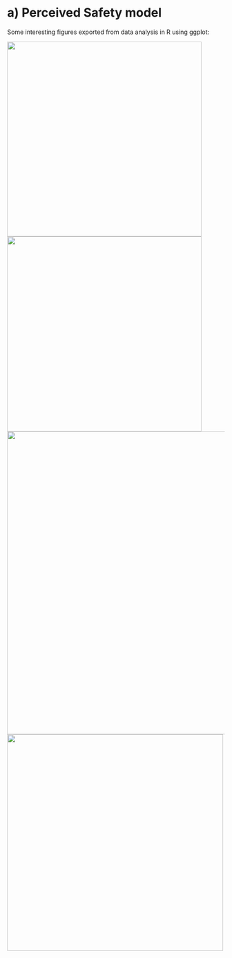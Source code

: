 # a) Perceived Safety model

Some interesting figures exported from data analysis in R using ggplot:

<img src="https://user-images.githubusercontent.com/63541107/190421837-6688ff3e-a7f0-4fc8-8039-1c2f8d986101.png" height="450">

<img src="https://user-images.githubusercontent.com/63541107/190421947-64096070-bb7f-466c-bbd9-1fc0289473b2.png" height="450">

<img src="https://user-images.githubusercontent.com/63541107/190422008-5071bc4f-ada3-4a7d-9deb-f5757121d0a4.png" height="700">

<img src="https://user-images.githubusercontent.com/63541107/190422347-1c72ab17-f485-422e-a347-cce842fcb586.png" height="500">

